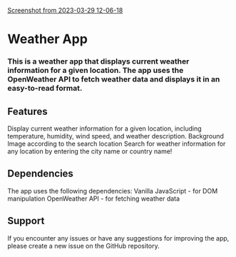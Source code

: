 [Screenshot from 2023-03-29 12-06-18](https://user-images.githubusercontent.com/118437501/228443951-588d0e08-25d0-43ea-9115-56c09299fec9.png)
# Weather App
### This is a weather app that displays current weather information for a given location. The app uses the OpenWeather API to fetch weather data and displays it in an easy-to-read format. 

## Features
Display current weather information for a given location, including temperature, humidity, wind speed, and weather description.
Background Image according to the search location 
Search for weather information for any location by entering the city name or country name!


## Dependencies
The app uses the following dependencies:
Vanilla JavaScript - for DOM manipulation
OpenWeather API - for fetching weather data

## Support
If you encounter any issues or have any suggestions for improving the app, please create a new issue on the GitHub repository.



